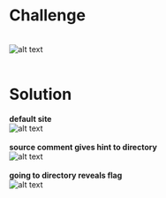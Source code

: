 # Challenge #
<br>![alt text](https://github.com/bzyo/CTFs/blob/master/2018/tuctf/web/imgs/web001.png)
<br><br>
# Solution #
**default site**
<br>![alt text](https://github.com/bzyo/CTFs/blob/master/2018/tuctf/web/imgs/web001-1.png)
<br><br>
**source comment gives hint to directory**
<br>![alt text](https://github.com/bzyo/CTFs/blob/master/2018/tuctf/web/imgs/web001-3.png)
<br><br>
**going to directory reveals flag**
<br>![alt text](https://github.com/bzyo/CTFs/blob/master/2018/tuctf/web/imgs/web001-2.png)